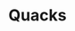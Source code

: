 ---
layout: credit-info
category: credits
headerstatus: shrunk-header
valid: 1
title: Quacks
identity: quacks
credits_weight: 12
image_cover: /assets/img/credits-grid/quacks.jpg
image_social: /assets/img/credits-grid/opengraph/quacks.jpg
role: Composer
credit_type: BBC2 TV-Series
imdb: http://www.imdb.com/title/tt5559878
genre: Comedy/Drama
director: Andy De Emmony
writers: James Wood
producers: Justin Davies, James Wood & Ben Worsfield.
synopsis: Four young Victorian medical pioneers fight to make a mark on the world - beat their rivals - and saves lives.
---